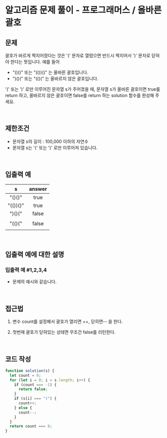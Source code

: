 # 알고리즘 문제 풀이 - 프로그래머스 / 올바른 괄호

## 문제

괄호가 바르게 짝지어졌다는 것은 '(' 문자로 열렸으면 반드시 짝지어서 ')' 문자로 닫혀야 한다는 뜻입니다. 예를 들어

- "()()" 또는 "(())()" 는 올바른 괄호입니다.
- ")()(" 또는 "(()(" 는 올바르지 않은 괄호입니다.

'(' 또는 ')' 로만 이루어진 문자열 s가 주어졌을 때, 문자열 s가 올바른 괄호이면 true를 return 하고, 올바르지 않은 괄호이면 false를 return 하는 solution 함수를 완성해 주세요.

<br>

## 제한조건

- 문자열 s의 길이 : 100,000 이하의 자연수
- 문자열 s는 '(' 또는 ')' 로만 이루어져 있습니다.

<br>

## 입출력 예

|    s     | answer |
| :------: | :----: |
|  "()()"  |  true  |
| "(())()" |  true  |
|  ")()("  | false  |
|          |
|  "(()("  | false  |
|          |

<br>

## 입출력 예에 대한 설명

### 입출력 예 #1,2,3,4

- 문제의 예시와 같습니다.

<br>

## 접근법

1. 변수 count를 설정해서 괄호가 열리면 ++, 닫히면-- 을 한다.

2. 첫번재 괄호가 닫혀있는 상태면 무조건 false를 리턴한다.

<br>

## 코드 작성

```js
function solution(s) {
  let count = 0;
  for (let i = 0; i < s.length; i++) {
    if (count === -1) {
      return false;
    }
    if (s[i] === "(") {
      count++;
    } else {
      count--;
    }
  }
  return count === 0;
}
```

<br>
